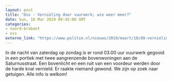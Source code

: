 ```yaml
---
layout: post
title: "Oss - Vernieling door vuurwerk; wie weer meer?"
date: Sun, 10 Mar 2019 09:45:00 GMT
categories: 
- noord-brabant 
- oss 
externe_link: "https://www.politie.nl/nieuws/2019/maart/10/09-vernieling-door-vuurwerk-wie-weer-meer.html"
---
```


In de nacht van zaterdag op zondag is er rond 03.00 uur vuurwerk gegooid in een portiek met twee aangrenzende bovenwoningen aan de Saturnusstraat. Een bovenlicht en een ruit van een voordeur werden door de harde knal vernield. Er raakte niemand gewond. We zijn op zoek naar getuigen. Alle info is welkom!
